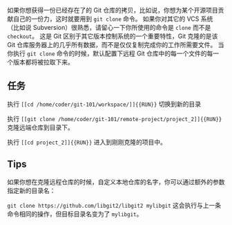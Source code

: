 如果你想获得一份已经存在了的 Git 仓库的拷贝，比如说，你想为某个开源项目贡献自己的一份力，这时就要用到 `git clone` 命令。 如果你对其它的 VCS 系统（比如说 Subversion）很熟悉，请留心一下你所使用的命令是 `clone` 而不是 `checkout`。 这是 Git 区别于其它版本控制系统的一个重要特性，Git 克隆的是该 Git 仓库服务器上的几乎所有数据，而不是仅仅复制完成你的工作所需要文件。 当你执行 `git clone` 命令的时候，默认配置下远程 Git 仓库中的每一个文件的每一个版本都将被拉取下来。

## 任务

执行 `[[cd /home/coder/git-101/workspace/]]{{RUN}}` 切换到新的目录

执行 `[[git clone /home/coder/git-101/remote-project/project_2]]{{RUN}}` 克隆远端仓库到目录下。

执行 `[[cd project_2]]{{RUN}}` 进入到刚刚克隆的项目中。

## Tips

如果你想在克隆远程仓库的时候，自定义本地仓库的名字，你可以通过额外的参数指定新的目录名：

`git clone https://github.com/libgit2/libgit2 mylibgit`
这会执行与上一条命令相同的操作，但目标目录名变为了 `mylibgit`。